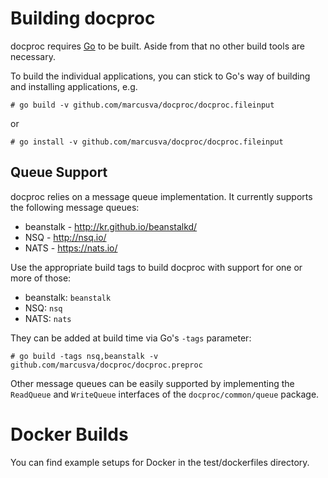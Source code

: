 # Building docproc

docproc requires [Go](http://golang.org) to be built. Aside from that no other
build tools are necessary.

To build the individual applications, you can stick to Go's way of building and
installing applications, e.g.

    # go build -v github.com/marcusva/docproc/docproc.fileinput

or

    # go install -v github.com/marcusva/docproc/docproc.fileinput


## Queue Support

docproc relies on a message queue implementation. It currently supports the
following message queues:

* beanstalk - http://kr.github.io/beanstalkd/
* NSQ - http://nsq.io/
* NATS - https://nats.io/

Use the appropriate build tags to build docproc with support for one or more
of those:

* beanstalk: `beanstalk`
* NSQ: `nsq`
* NATS: `nats`

They can be added at build time via Go's `-tags` parameter:

    # go build -tags nsq,beanstalk -v github.com/marcusva/docproc/docproc.preproc

Other message queues can be easily supported by implementing the `ReadQueue`
and `WriteQueue` interfaces of the `docproc/common/queue` package.

# Docker Builds

You can find example setups for Docker in the test/dockerfiles directory.

